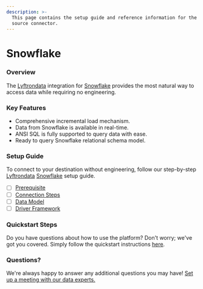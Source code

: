 ```yaml
---
description: >-
  This page contains the setup guide and reference information for the Snowflake
  source connector.
---
```


# Snowflake

### Overview

The [Lyftrondata](https://www.lyftrondata.com/) integration for [Snowflake](https://www.lyftrondata.com/integration/data-warehouse/snowflake/) provides the most natural way to access data while requiring no engineering.

### Key Features

* Comprehensive incremental load mechanism.
* Data from Snowflake is available in real-time.
* ANSI SQL is fully supported to query data with ease.
* Ready to query Snowflake relational schema model.

### Setup Guide

To connect to your destination without engineering, follow our step-by-step [Lyftrondata](https://www.lyftrondata.com/) [Snowflake](https://www.lyftrondata.com/integration/data-warehouse/snowflake/) setup guide.

* [ ] [Prerequisite](prerequisite.md)
* [ ] [Connection Steps](connection-steps.md)
* [ ] [Data Model](data-model/erd.md)
* [ ] [Driver Framework](driver-framework/)

### Quickstart Steps

Do you have questions about how to use the platform? Don't worry; we've got you covered. Simply follow the quickstart instructions [here](./).

### Questions? <a href="#questions" id="questions"></a>

We're always happy to answer any additional questions you may have! [Set up a meeting with our data experts.](https://www.lyftrondata.com/book-a-meeting/)
